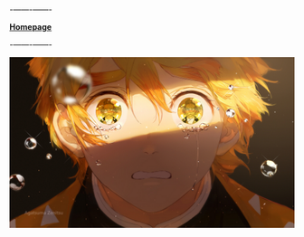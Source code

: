-——-——-

**[Homepage](https://SakurajimaMai02.github.io)**

-——-——-

![](https://raw.githubusercontent.com/SakurajimaMai02/Piano-Scores/main/images/44922DCF-A67E-461A-9ABF-805EF374681F.jpeg)
